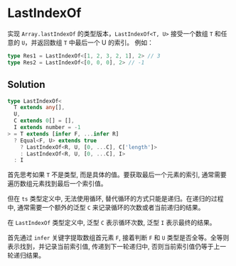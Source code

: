 # LastIndexOf

实现 `Array.lastIndexOf` 的类型版本，`LastIndexOf<T, U>` 接受一个数组 `T` 和任意的 `U`，并返回数组 `T` 中最后一个 U 的索引。
例如：

```ts
type Res1 = LastIndexOf<[1, 2, 3, 2, 1], 2> // 3
type Res2 = LastIndexOf<[0, 0, 0], 2> // -1
```

## Solution

```ts
type LastIndexOf<
  T extends any[],
  U,
  C extends 0[] = [],
  I extends number = -1
> = T extends [infer F, ...infer R]
  ? Equal<F, U> extends true
    ? LastIndexOf<R, U, [0, ...C], C['length']>
    : LastIndexOf<R, U, [0, ...C], I>
  : I
```

首先思考如果 `T` 不是类型, 而是具体的值。要获取最后一个元素的索引, 通常需要遍历数组元素找到最后一个索引值。

但在 `ts` 类型定义中, 无法使用循环, 替代循环的方式只能是递归。在递归的过程中, 通常需要一个额外的泛型 `C` 来记录循环的次数或者当前递归的结果。

在 `LastIndexOf` 类型定义中, 泛型 `C` 表示循环次数, 泛型 `I` 表示最终的结果。

首先通过 `infer` 关键字提取数组首元素 `F`, 接着判断 `F` 和 `U` 类型是否全等。全等则表示找到，并记录当前索引值, 传递到下一轮递归中, 否则当前索引值仍等于上一轮递归结果。
